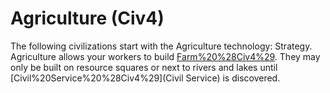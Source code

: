 # Agriculture (Civ4)

The following civilizations start with the Agriculture technology:
Strategy.
Agriculture allows your workers to build [Farm%20%28Civ4%29](Farms). They may only be built on resource squares or next to rivers and lakes until [Civil%20Service%20%28Civ4%29](Civil Service) is discovered.